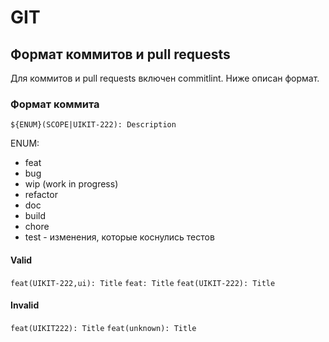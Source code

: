 # GIT

## Формат коммитов и pull requests

Для коммитов и pull requests включен commitlint. Ниже описан формат.

### Формат коммита

```${ENUM}(SCOPE|UIKIT-222): Description```

ENUM:
- feat
- bug
- wip (work in progress)
- refactor
- doc
- build
- chore
- test - изменения, которые коснулись тестов

#### Valid
```feat(UIKIT-222,ui): Title```
```feat: Title```
```feat(UIKIT-222): Title```

#### Invalid
```feat(UIKIT222): Title```
```feat(unknown): Title```
